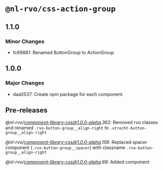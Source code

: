 # `@nl-rvo/css-action-group`

## 1.1.0

### Minor Changes

- fc69881: Renamed ButtonGroup to ActionGroup

## 1.0.0

### Major Changes

- daa0537: Create npm package for each component.

## Pre-releases

_@nl-rvo/component-library-css@1.0.0-alpha.362_:
Removed rvo classes and renamed `.rvo-button-group__align-right` to `.utrecht-button-group__align-right`

_@nl-rvo/component-library-css@1.0.0-alpha.158_:
Replaced spacer component (`.rvo-button-group__spacer`) with classname `.rvo-button-group__align-right`

_@nl-rvo/component-library-css@1.0.0-alpha.69_:
Added component
